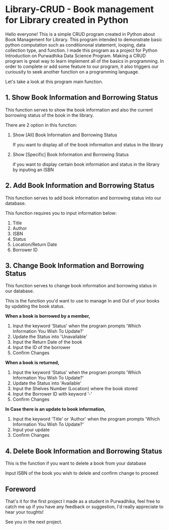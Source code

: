# Library-CRUD - Book management for Library created in Python

Hello everyone! This is a simple CRUD program created in Python about Book Management for Library. This program intended to demonstrate basic python computation such as conditiononal statement, looping, data collection type, and function. I made this program as a project for Python Introduction on Purwadhika Data Science Program. Making a CRUD program is great way to learn implement all of the basics in programming. In order to complete or add some feature to our program, it also triggers our curiousity to seek another function on a programming language.

Let's take a look at this program main function.

## 1. Show Book Information and Borrowing Status
This function serves to show the book information and also the current borrowing status of the book in the library. 

There are 2 option in this function: 
1. Show [All] Book Information and Borrowing Status 

    If you want to display all of the book information and status in the library

2. Show [Specific] Book Information and Borrowing Status 

    if you want to display certain book information and status in the library by inputing an ISBN 

## 2. Add Book Information and Borrowing Status
This function serves to add book information and borrowing status into our database. 

This function requires you to input information below:
1. Title 
2. Author
3. ISBN
4. Status 
5. Location/Return Date 
6. Borrower ID 

## 3. Change Book Information and Borrowing Status
This function serves to change book information and borrowing status in our database.

This is the function you'd want to use to manage In and Out of your books by updating the book status. 

**When a book is borrowed by a member,** 
1. Input the keyword 'Status' when the program prompts 'Which Information You Wish To Update?'
2. Update the Status into 'Unavailable'
3. Input the Return Date of the book
4. Input the ID of the borrower
5. Confirm Changes


**When a book is returned,**
1. Input the keyword 'Status' when the program prompts 'Which Information You Wish To Update?'
2. Update the Status into 'Available'
3. Input the Shelves Number (Location) where the book stored
4. Input the Borrower ID with keyword '-'
5. Confirm Changes

**In Case there is an update to book information,** 
1. Input the keyword 'Title' or 'Author' when the program prompts 'Which Information You Wish To Update?'
2. Input your update 
3. Confirm Changes

## 4. Delete Book Information and Borrowing Status
This is the function if you want to delete a book from your database

Input ISBN of the book you wish to delele and confirm change to proceed

## Foreword
That's it for the first project I made as a student in Purwadhika, feel free to catch me up if you have any feedback or suggestion, I'd really appreciate to hear your toughts!

See you in the next project.
